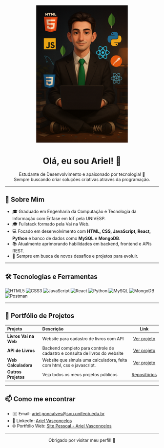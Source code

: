 <!-- Imagem de Apresentação -->
<p align="center">
  <img src="./ariel.png" width="300px" alt="Minha imagem de apresentação" />
</p>

<h1 align="center">Olá, eu sou Ariel! 👋</h1>

<p align="center">
  Estudante de Desenvolvimento e apaixonado por tecnologia! 🚀<br>
  Sempre buscando criar soluções criativas através da programação.
</p>

---

## 🚀 Sobre Mim

- 🎓 Graduado em Engenharia da Computação e Tecnologia da Informação com Ênfase em IoT pela UNIVESP.
- 🎓 Fullstack formado pela Vai na Web.
- 💻 Focado em desenvolvimento com **HTML, CSS, JavaScript, React, Python** e banco de dados como **MySQL** e **MongoDB**.
- 📚 Atualmente aprimorando habilidades em backend, frontend e APIs REST.
- 🔎 Sempre em busca de novos desafios e projetos para evoluir.

---

## 🛠️ Tecnologias e Ferramentas

![HTML5](https://img.shields.io/badge/HTML5-E34F26?style=for-the-badge&logo=html5&logoColor=white)
![CSS3](https://img.shields.io/badge/CSS3-1572B6?style=for-the-badge&logo=css3&logoColor=white)
![JavaScript](https://img.shields.io/badge/JavaScript-F7DF1E?style=for-the-badge&logo=javascript&logoColor=black)
![React](https://img.shields.io/badge/React-20232A?style=for-the-badge&logo=react&logoColor=61DAFB)
![Python](https://img.shields.io/badge/Python-3776AB?style=for-the-badge&logo=python&logoColor=white)
![MySQL](https://img.shields.io/badge/MySQL-005C84?style=for-the-badge&logo=mysql&logoColor=white)
![MongoDB](https://img.shields.io/badge/MongoDB-4EA94B?style=for-the-badge&logo=mongodb&logoColor=white)
![Postman](https://img.shields.io/badge/Postman-FF6C37?style=for-the-badge&logo=postman&logoColor=white)

---

## 📂 Portfólio de Projetos

| Projeto | Descrição | Link |
| :--- | :--- | :---: |
| **Livros Vai na Web** | Website para cadastro de livros com API | [Ver projeto](https://github.com/arielvasconcelosgoncalves/livros-vai-na-web) |
| **API de Livros** | Backend completo para controle de cadastro e consulta de livros do website | [Ver projeto](https://github.com/arielvasconcelosgoncalves/api_livros) |
| **Web Calculadora** | Website que simula uma calculadora, feita com html, css e javascript. | [Ver projeto](https://github.com/arielvasconcelosgoncalves/calculadora) |
| **Outros Projetos** | Veja todos os meus projetos públicos | [Repositórios](https://github.com/arielvasconcelosgoncalves?tab=repositories) |

---

## 📫 Como me encontrar

- ✉️ Email: [ariel.goncalves@sou.unifeob.edu.br](mailto:ariel.goncalves@sou.unifeob.edu.br)
- 💼 LinkedIn: [Ariel Vasconcelos](https://www.linkedin.com/in/ariel-vasconcelos-aa4734200/)
- 🌐 Portfólio Web: [Site Pessoal - Ariel Vasconcelos](https://portifolio-ariel.netlify.app/)

---

<p align="center">
  Obrigado por visitar meu perfil! 🚀
</p>
